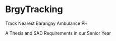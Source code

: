 # BrgyTracking
Track Nearest Barangay Ambulance PH

A Thesis and SAD Requirements in our Senior Year
